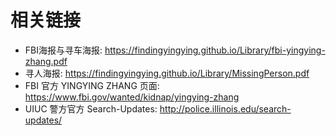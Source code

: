 # 相关链接

- FBI海报与寻车海报: https://findingyingying.github.io/Library/fbi-yingying-zhang.pdf
- 寻人海报: https://findingyingying.github.io/Library/MissingPerson.pdf
- FBI 官方 YINGYING ZHANG 页面: https://www.fbi.gov/wanted/kidnap/yingying-zhang
- UIUC 警方官方 Search-Updates: http://police.illinois.edu/search-updates/

